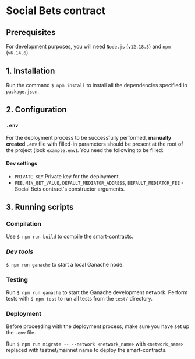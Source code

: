 # Social Bets contract

## Prerequisites

For development purposes, you will need `Node.js` (`v12.18.3`) and `npm` (`v6.14.6`).

## 1. Installation

Run the command `$ npm install` to install all the dependencies specified in `package.json`.

## 2. Configuration

### `.env`

For the deployment process to be successfully performed, **manually created** `.env` file with filled-in parameters should be present at the root of the project (look `example.env`). You need the following to be filled:

#### Dev settings

- `PRIVATE_KEY` Private key for the deployment.
- `FEE`, `MIN_BET_VALUE`, `DEFAULT_MEDIATOR_ADDRESS`, `DEFAULT_MEDIATOR_FEE` - Social Bets contract's constructor arguments.

## 3. Running scripts

### Compilation
Use `$ npm run build` to compile the smart-contracts.

### *Dev tools*

`$ npm run ganache` to start a local Ganache node.

### Testing

Run `$ npm run ganache` to start the Ganache development network. Perform tests with `$ npm test` to run all tests from the `test/` directory.

### Deployment
Before proceeding with the deployment process, make sure you have set up the `.env` file.

Run ``$ npm run migrate -- --network <network_name>`` with ``<network_name>`` replaced with testnet/mainnet name to deploy the smart-contracts.
